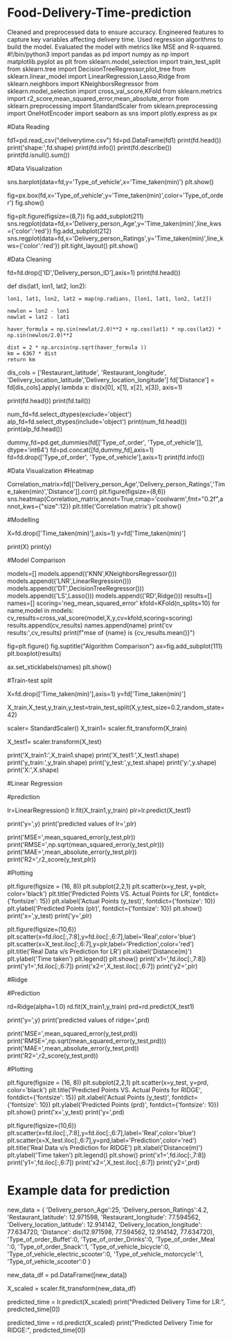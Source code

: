 # Food-Delivery-Time-prediction
Cleaned and preprocessed data to ensure accuracy. Engineered features to capture key variables affecting delivery time. Used regression algorithms to build the model. Evaluated the model with metrics like MSE and R-squared.
#!/bin/python3
import pandas as pd
import numpy as np
import matplotlib.pyplot as plt
from sklearn.model_selection import train_test_split
from sklearn.tree import DecisionTreeRegressor,plot_tree
from sklearn.linear_model import LinearRegression,Lasso,Ridge
from sklearn.neighbors import KNeighborsRegressor
from sklearn.model_selection import cross_val_score,KFold
from sklearn.metrics import r2_score,mean_squared_error,mean_absolute_error
from sklearn.preprocessing import StandardScaler
from sklearn.preprocessing import OneHotEncoder
import seaborn as sns
import plotly.express as px

#Data Reading

fd1=pd.read_csv("deliverytime.csv")
fd=pd.DataFrame(fd1)
print(fd.head())
print('shape:',fd.shape)
print(fd.info())
print(fd.describe())
print(fd.isnull().sum())

#Data Visualization

sns.barplot(data=fd,y='Type_of_vehicle',x='Time_taken(min)')
plt.show()


fig=px.box(fd,x='Type_of_vehicle',y='Time_taken(min)',color='Type_of_order')
fig.show()

fig=plt.figure(figsize=(8,7))
fig.add_subplot(211)
sns.regplot(data=fd,x='Delivery_person_Age',y='Time_taken(min)',line_kws={'color':'red'})
fig.add_subplot(212)
sns.regplot(data=fd,x='Delivery_person_Ratings',y='Time_taken(min)',line_kws={'color':'red'})
plt.tight_layout()
plt.show()

#Data Cleaning

fd=fd.drop(['ID','Delivery_person_ID'],axis=1)
print(fd.head())

def dis(lat1, lon1, lat2, lon2):

    lon1, lat1, lon2, lat2 = map(np.radians, [lon1, lat1, lon2, lat2])

    newlon = lon2 - lon1
    newlat = lat2 - lat1

    haver_formula = np.sin(newlat/2.0)**2 + np.cos(lat1) * np.cos(lat2) * np.sin(newlon/2.0)**2

    dist = 2 * np.arcsin(np.sqrt(haver_formula ))
    km = 6367 * dist
    return km
dis_cols = ['Restaurant_latitude', 'Restaurant_longitude', 'Delivery_location_latitude','Delivery_location_longitude']
fd['Distance'] = fd[dis_cols].apply(
    lambda x: dis(x[0], x[1], x[2], x[3]),
    axis=1)

print(fd.head())
print(fd.tail())

num_fd=fd.select_dtypes(exclude='object')
alp_fd=fd.select_dtypes(include='object')
print(num_fd.head())
print(alp_fd.head())

dummy_fd=pd.get_dummies(fd[['Type_of_order', 'Type_of_vehicle']], dtype='int64')
fd=pd.concat([fd,dummy_fd],axis=1)
fd=fd.drop(['Type_of_order', 'Type_of_vehicle'],axis=1)
print(fd.info())

#Data Visualization
  #Heatmap

Correlation_matrix=fd[['Delivery_person_Age','Delivery_person_Ratings','Time_taken(min)','Distance']].corr()
plt.figure(figsize=(8,6))
sns.heatmap(Correlation_matrix,annot=True,cmap='coolwarm',fmt="0.2f",annot_kws={"size":12})
plt.title('Correlation matrix')
plt.show()

#Modelling

X=fd.drop(['Time_taken(min)'],axis=1)
y=fd['Time_taken(min)']

print(X)
print(y)

#Model Comparison

models=[]
models.append(('KNN',KNeighborsRegressor()))
models.append(('LNR',LinearRegression()))
models.append(('DT',DecisionTreeRegressor()))
models.append(('LS',Lasso()))
models.append(('RD',Ridge()))
results=[]
names=[]
scoring='neg_mean_squared_error'
kfold=KFold(n_splits=10)
for name,model in models:
    cv_results=cross_val_score(model,X,y,cv=kfold,scoring=scoring)
    results.append(cv_results)
    names.append(name)
    print('cv results:',cv_results)
    print(f"mse of {name} is {cv_results.mean()}")

fig=plt.figure()
fig.suptitle("Algorithm Comparison")
ax=fig.add_subplot(111)
plt.boxplot(results)

ax.set_xticklabels(names)
plt.show()

#Train-test split

X=fd.drop(['Time_taken(min)'],axis=1)
y=fd['Time_taken(min)']


X_train,X_test,y_train,y_test=train_test_split(X,y,test_size=0.2,random_state=42)

scaler= StandardScaler()
X_train1= scaler.fit_transform(X_train)

X_test1= scaler.transform(X_test)

print('X_train1:',X_train1.shape)
print('X_test1:',X_test1.shape)
print('y_train:',y_train.shape)
print('y_test:',y_test.shape)
print('y:',y.shape)
print('X:',X.shape)

#Linear Regression

  #prediction

lr=LinearRegression()
lr.fit(X_train1,y_train)
plr=lr.predict(X_test1)

print('y=',y)
print('predicted values of lr=',plr)

print('MSE=',mean_squared_error(y_test,plr))
print('RMSE=',np.sqrt(mean_squared_error(y_test,plr)))
print('MAE=',mean_absolute_error(y_test,plr))
print('R2=',r2_score(y_test,plr))

  #Plotting

plt.figure(figsize = (16, 8))
plt.subplot(2,2,1)
plt.scatter(x=y_test, y=plr, color='black')
plt.title('Predicted Points VS. Actual Points for LR', fontdict={'fontsize': 15})
plt.xlabel('Actual Points (y_test)', fontdict={'fontsize': 10})
plt.ylabel('Predicted Points (plr)', fontdict={'fontsize': 10})
plt.show()
print('x=',y_test)
print('y=',plr)

plt.figure(figsize=(10,6))
plt.scatter(x=fd.iloc[:,7:8],y=fd.iloc[:,6:7],label='Real',color='blue')
plt.scatter(x=X_test.iloc[:,6:7],y=plr,label='Prediction',color='red')
plt.title('Real Data v/s Prediction for LR')
plt.xlabel('Distance(m)')
plt.ylabel('Time taken')
plt.legend()
plt.show()
print('x1=',fd.iloc[:,7:8])
print('y1=',fd.iloc[:,6:7])
print('x2=',X_test.iloc[:,6:7])
print('y2=',plr)


#Ridge

  #Prediction

rd=Ridge(alpha=1.0)
rd.fit(X_train1,y_train)
prd=rd.predict(X_test1)

print('y=',y)
print('predicted values of ridge=',prd)

print('MSE=',mean_squared_error(y_test,prd))
print('RMSE=',np.sqrt(mean_squared_error(y_test,prd)))
print('MAE=',mean_absolute_error(y_test,prd))
print('R2=',r2_score(y_test,prd))

  #Plotting

plt.figure(figsize = (16, 8))
plt.subplot(2,2,1)
plt.scatter(x=y_test, y=prd, color='black')
plt.title('Predicted Points VS. Actual Points for RIDGE', fontdict={'fontsize': 15})
plt.xlabel('Actual Points (y_test)', fontdict={'fontsize': 10})
plt.ylabel('Predicted Points (prd)', fontdict={'fontsize': 10})
plt.show()
print('x=',y_test)
print('y=',prd)

plt.figure(figsize=(10,6))
plt.scatter(x=fd.iloc[:,7:8],y=fd.iloc[:,6:7],label='Real',color='blue')
plt.scatter(x=X_test.iloc[:,6:7],y=prd,label='Prediction',color='red')
plt.title('Real Data v/s Prediction for RIDGE')
plt.xlabel('Distance(m)')
plt.ylabel('Time taken')
plt.legend()
plt.show()
print('x1=',fd.iloc[:,7:8])
print('y1=',fd.iloc[:,6:7])
print('x2=',X_test.iloc[:,6:7])
print('y2=',prd)


# Example data for prediction

new_data = {
    'Delivery_person_Age':25,
    'Delivery_person_Ratings':4.2,
    'Restaurant_latitude': 12.971598,
    'Restaurant_longitude': 77.594562,
    'Delivery_location_latitude': 12.914142,
    'Delivery_location_longitude': 77.634720,
    'Distance': dis(12.971598, 77.594562, 12.914142, 77.634720),
    'Type_of_order_Buffet':0,
    'Type_of_order_Drinks':0,
    'Type_of_order_Meal ':0,
    'Type_of_order_Snack':1,
    'Type_of_vehicle_bicycle':0,
    'Type_of_vehicle_electric_scooter':0,
    'Type_of_vehicle_motorcycle':1,
    'Type_of_vehicle_scooter':0
}

new_data_df = pd.DataFrame([new_data])

X_scaled = scaler.fit_transform(new_data_df)

predicted_time = lr.predict(X_scaled)
print("Predicted Delivery Time for LR:", predicted_time[0])

predicted_time = rd.predict(X_scaled)
print("Predicted Delivery Time for RIDGE:", predicted_time[0])

